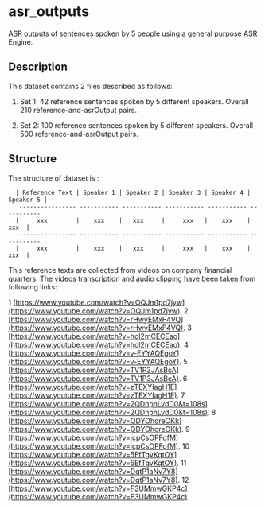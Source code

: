 # asr_outputs
ASR outputs of sentences spoken by 5 people using a general purpose ASR Engine.

## Description
This dataset contains 2 files described as follows:
  1. Set 1: 42 reference sentences spoken by 5 different speakers. Overall 210 reference-and-asrOutput pairs.
  
  2. Set 2: 100 reference sentences spoken by 5 different speakers. Overall 500 reference-and-asrOutput pairs.
  
## Structure
The structure of dataset is :
      
      | Reference Text | Speaker 1 | Speaker 2 | Speaker 3 | Speaker 4 | Speaker 5 |
       ---------------- ----------- ----------- ----------- ----------- -----------
      |     xxx        |    xxx    |   xxx     |     xxx   |    xxx    |      xxx  | 
       ---------------- ----------- ----------- ----------- ----------- -----------
      |     xxx        |    xxx    |   xxx     |     xxx   |    xxx    |      xxx  | 
      

This reference texts are collected from videos on company financial quarters. The videos transcription and audio clipping have been taken from following links:
    
1  [https://www.youtube.com/watch?v=OQJm1pd7jyw](https://www.youtube.com/watch?v=OQJm1pd7jyw).
2  [https://www.youtube.com/watch?v=rHwyEMxF4VQ](https://www.youtube.com/watch?v=rHwyEMxF4VQ).
3  [https://www.youtube.com/watch?v=hdl2mCECEao](https://www.youtube.com/watch?v=hdl2mCECEao).
4  [https://www.youtube.com/watch?v=v-EYYAQEgoY](https://www.youtube.com/watch?v=v-EYYAQEgoY).
5  [https://www.youtube.com/watch?v=TV1P3JAsBcA](https://www.youtube.com/watch?v=TV1P3JAsBcA).
6  [https://www.youtube.com/watch?v=zTEXYIagH1E](https://www.youtube.com/watch?v=zTEXYIagH1E).
7  [https://www.youtube.com/watch?v=2QDnpnLvdD0&t=108s](https://www.youtube.com/watch?v=2QDnpnLvdD0&t=108s).
8  [https://www.youtube.com/watch?v=QDYOhoreOKk](https://www.youtube.com/watch?v=QDYOhoreOKk).
9  [https://www.youtube.com/watch?v=jcpCsOPFofM](https://www.youtube.com/watch?v=jcpCsOPFofM).
10 [https://www.youtube.com/watch?v=5EfTgvKqtOY](https://www.youtube.com/watch?v=5EfTgvKqtOY).
11 [https://www.youtube.com/watch?v=DqtP1aNv7Y8](https://www.youtube.com/watch?v=DqtP1aNv7Y8).
12 [https://www.youtube.com/watch?v=F3UMmwGKP4c](https://www.youtube.com/watch?v=F3UMmwGKP4c).
    
